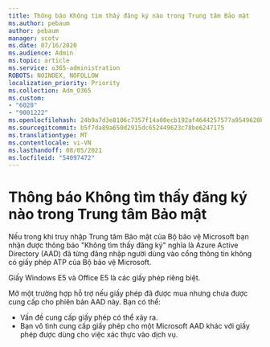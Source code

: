 ```yaml
---
title: Thông báo Không tìm thấy đăng ký nào trong Trung tâm Bảo mật
ms.author: pebaum
author: pebaum
manager: scotv
ms.date: 07/16/2020
ms.audience: Admin
ms.topic: article
ms.service: o365-administration
ROBOTS: NOINDEX, NOFOLLOW
localization_priority: Priority
ms.collection: Adm_O365
ms.custom:
- "6028"
- "9001222"
ms.openlocfilehash: 24b9a7d3e8106c7357f14a00ecb192af4644257577a9549620b6e8b11b6f90d0
ms.sourcegitcommit: b5f7da89a650d2915dc652449623c78be6247175
ms.translationtype: MT
ms.contentlocale: vi-VN
ms.lasthandoff: 08/05/2021
ms.locfileid: "54097472"
---
```

# <a name="no-subscriptions-found-message-in-the-security-center"></a>Thông báo Không tìm thấy đăng ký nào trong Trung tâm Bảo mật

Nếu trong khi truy nhập Trung tâm Bảo mật của Bộ bảo vệ Microsoft bạn nhận được thông báo "Không tìm thấy đăng ký" nghĩa là Azure Active Directory (AAD) đã từng đăng nhập người dùng vào cổng thông tin không có giấy phép ATP của Bộ bảo vệ Microsoft.  

Giấy Windows E5 và Office E5 là các giấy phép riêng biệt.

Mở một trường hợp hỗ trợ nếu giấy phép đã được mua nhưng chưa được cung cấp cho phiên bản AAD này. Bạn có thể: <br/>
-   Vấn đề cung cấp giấy phép có thể xảy ra.<br/>
-   Bạn vô tình cung cấp giấy phép cho một Microsoft AAD khác với giấy phép được dùng cho việc xác thực vào dịch vụ.